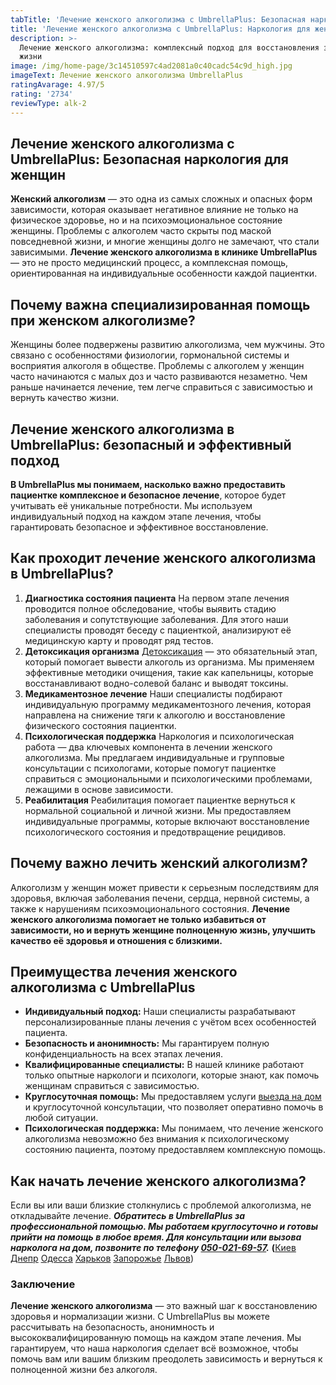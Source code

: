 ```yaml
---
tabTitle: 'Лечение женского алкоголизма с UmbrellaPlus: Безопасная наркология для женщин'
title: 'Лечение женского алкоголизма с UmbrellaPlus: Наркология для женщин'
description: >-
  Лечение женского алкоголизма: комплексный подход для восстановления здоровья и
  жизни
image: /img/home-page/3c14510597c4ad2081a0c40cadc54c9d_high.jpg
imageText: Лечение женского алкоголизма UmbrellaPlus
ratingAvarage: 4.97/5
rating: '2734'
reviewType: alk-2
---
```


## Лечение женского алкоголизма с UmbrellaPlus: Безопасная наркология для женщин

**Женский алкоголизм** — это одна из самых сложных и опасных форм зависимости, которая оказывает негативное влияние не только на физическое здоровье, но и на психоэмоциональное состояние женщины. Проблемы с алкоголем часто скрыты под маской повседневной жизни, и многие женщины долго не замечают, что стали зависимыми. **Лечение женского алкоголизма в клинике UmbrellaPlus** — это не просто медицинский процесс, а комплексная помощь, ориентированная на индивидуальные особенности каждой пациентки.

## Почему важна специализированная помощь при женском алкоголизме?

Женщины более подвержены развитию алкоголизма, чем мужчины. Это связано с особенностями физиологии, гормональной системы и восприятия алкоголя в обществе. Проблемы с алкоголем у женщин часто начинаются с малых доз и часто развиваются незаметно. Чем раньше начинается лечение, тем легче справиться с зависимостью и вернуть качество жизни.

## Лечение женского алкоголизма в UmbrellaPlus: безопасный и эффективный подход

**В UmbrellaPlus мы понимаем, насколько важно предоставить пациентке комплексное и безопасное лечение**, которое будет учитывать её уникальные потребности. Мы используем индивидуальный подход на каждом этапе лечения, чтобы гарантировать безопасное и эффективное восстановление.

## Как проходит лечение женского алкоголизма в UmbrellaPlus?

1. **Диагностика состояния пациента**
   На первом этапе лечения проводится полное обследование, чтобы выявить стадию заболевания и сопутствующие заболевания. Для этого наши специалисты проводят беседу с пациенткой, анализируют её медицинскую карту и проводят ряд тестов.
2. **Детоксикация организма**
   [Детоксикация](https://umbrella-plus.com.ua/services/kapelnica-ot-alkogolia-umbrellaplus/) — это обязательный этап, который помогает вывести алкоголь из организма. Мы применяем эффективные методики очищения, такие как капельницы, которые восстанавливают водно-солевой баланс и выводят токсины.
3. **Медикаментозное лечение**
   Наши специалисты подбирают индивидуальную программу медикаментозного лечения, которая направлена на снижение тяги к алкоголю и восстановление физического состояния пациентки.
4. **Психологическая поддержка**
   Наркология и психологическая работа — два ключевых компонента в лечении женского алкоголизма. Мы предлагаем индивидуальные и групповые консультации с психологами, которые помогут пациентке справиться с эмоциональными и психологическими проблемами, лежащими в основе зависимости.
5. **Реабилитация**
   Реабилитация помогает пациентке вернуться к нормальной социальной и личной жизни. Мы предоставляем индивидуальные программы, которые включают восстановление психологического состояния и предотвращение рецидивов.

## Почему важно лечить женский алкоголизм?

Алкоголизм у женщин может привести к серьезным последствиям для здоровья, включая заболевания печени, сердца, нервной системы, а также к нарушениям психоэмоционального состояния. **Лечение женского алкоголизма помогает не только избавиться от зависимости, но и вернуть женщине полноценную жизнь, улучшить качество её здоровья и отношения с близкими.**

## Преимущества лечения женского алкоголизма с UmbrellaPlus

* **Индивидуальный подход:** Наши специалисты разрабатывают персонализированные планы лечения с учётом всех особенностей пациента.
* **Безопасность и анонимность:** Мы гарантируем полную конфиденциальность на всех этапах лечения.
* **Квалифицированные специалисты:** В нашей клинике работают только опытные наркологи и психологи, которые знают, как помочь женщинам справиться с зависимостью.
* **Круглосуточная помощь:** Мы предоставляем услуги [выезда на дом](https://umbrella-plus.com.ua/services/vivod-iz-zapoia-na-domy-umbrellaplus/) и круглосуточной консультации, что позволяет оперативно помочь в любой ситуации.
* **Психологическая поддержка:** Мы понимаем, что лечение женского алкоголизма невозможно без внимания к психологическому состоянию пациента, поэтому предоставляем комплексную помощь.

## Как начать лечение женского алкоголизма?

Если вы или ваши близкие столкнулись с проблемой алкоголизма, не откладывайте лечение. ***Обратитесь в UmbrellaPlus за профессиональной помощью. Мы работаем круглосуточно и готовы прийти на помощь в любое время. Для консультации или вызова нарколога на дом, позвоните по телефону [050-021-69-57](tel:0500216957).*** **(**[Киев](https://umbrella-plus.com.ua/kiev/) [Днепр](https://umbrella-plus.com.ua/dnepr/) [Одесса](https://umbrella-plus.com.ua/lechenie-alc/) [Харьков](https://umbrella-plus.com.ua/kharkiv/) [Запорожье](https://umbrella-plus.com.ua/zaporozie/) [Львов](https://umbrella-plus.com.ua/lviv/))

### Заключение

**Лечение женского алкоголизма** — это важный шаг к восстановлению здоровья и нормализации жизни. С UmbrellaPlus вы можете рассчитывать на безопасность, анонимность и высококвалифицированную помощь на каждом этапе лечения. Мы гарантируем, что наша наркология сделает всё возможное, чтобы помочь вам или вашим близким преодолеть зависимость и вернуться к полноценной жизни без алкоголя.
